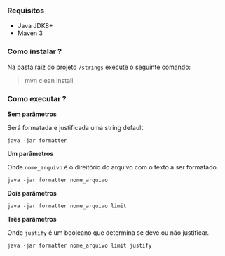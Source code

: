 ### Requisitos
- Java JDK8+
- Maven 3

### Como instalar ?
Na pasta raiz do projeto `/strings` execute o seguinte comando:
> mvn clean install

### Como executar ?

 **Sem parâmetros**
   
  Será formatada e justificada uma string default 
   
`java -jar formatter`
   


**Um parâmetros**

Onde `nome_arquivo` é o direitório do arquivo com o texto a ser formatado.

`java -jar formatter nome_arquivo`
  


**Dois parâmetros**

`java -jar formatter nome_arquivo limit`



**Três parâmetros**

Onde `justify` é um booleano que determina se deve ou não justificar.

`java -jar formatter nome_arquivo limit justify`


